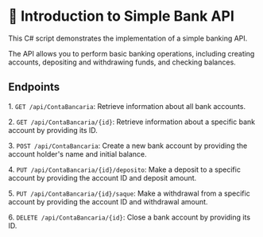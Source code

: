 <!DOCTYPE html>
<html lang="en">
<head>
   
<body>
    <h1>🏦 Introduction to Simple Bank API</h1>
    <p>This C# script demonstrates the implementation of a simple banking API.</p>
    <p>The API allows you to perform basic banking operations, including creating accounts, depositing and withdrawing funds, and checking balances.</p>
    <h2>Endpoints</h2>
    <p>1. <code>GET /api/ContaBancaria</code>: Retrieve information about all bank accounts.</p>
    <p>2. <code>GET /api/ContaBancaria/{id}</code>: Retrieve information about a specific bank account by providing its ID.</p>
    <p>3. <code>POST /api/ContaBancaria</code>: Create a new bank account by providing the account holder's name and initial balance.</p>
    <p>4. <code>PUT /api/ContaBancaria/{id}/deposito</code>: Make a deposit to a specific account by providing the account ID and deposit amount.</p>
    <p>5. <code>PUT /api/ContaBancaria/{id}/saque</code>: Make a withdrawal from a specific account by providing the account ID and withdrawal amount.</p>
    <p>6. <code>DELETE /api/ContaBancaria/{id}</code>: Close a bank account by providing its ID.</p>
</body>
</html>

